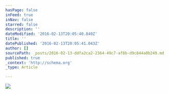 ```yaml
---
hasPage: false
inFeed: true
inNav: false
starred: false
description: ''
dateModified: '2016-02-13T20:05:40.840Z'
title: ''
datePublished: '2016-02-13T20:05:41.043Z'
author: []
sourcePath: _posts/2016-02-13-ddfa2ca2-2364-49c7-af8b-d9c844a0b249.md
published: true
_context: 'http://schema.org'
_type: Article

---
```

![](https://the-grid-user-content.s3-us-west-2.amazonaws.com/b6fc6f61-30de-48a0-aaa0-d595f53a63e7.jpg)